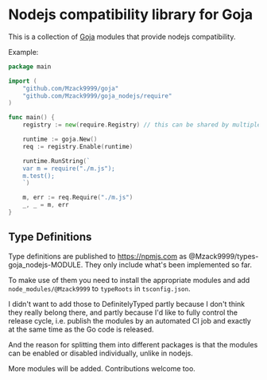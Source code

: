 Nodejs compatibility library for Goja
====

This is a collection of [Goja](https://github.com/Mzack9999/goja) modules that provide nodejs compatibility.

Example:

```go
package main

import (
    "github.com/Mzack9999/goja"
    "github.com/Mzack9999/goja_nodejs/require"
)

func main() {
    registry := new(require.Registry) // this can be shared by multiple runtimes

    runtime := goja.New()
    req := registry.Enable(runtime)

    runtime.RunString(`
    var m = require("./m.js");
    m.test();
    `)

    m, err := req.Require("./m.js")
    _, _ = m, err
}
```

Type Definitions
---

Type definitions are published to https://npmjs.com as @Mzack9999/types-goja_nodejs-MODULE.
They only include what's been implemented so far.

To make use of them you need to install the appropriate modules and add `node_modules/@Mzack9999` to `typeRoots` in `tsconfig.json`.

I didn't want to add those to DefinitelyTyped partly because I don't think they really belong there,
and partly because I'd like to fully control the release cycle, i.e. publish the modules by an automated CI job and
exactly at the same time as the Go code is released.

And the reason for splitting them into different packages is that the modules can be enabled or disabled individually, unlike in nodejs.

More modules will be added. Contributions welcome too.
